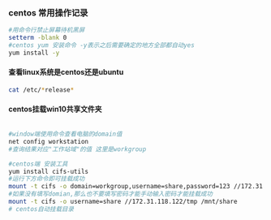### centos 常用操作记录

```bash
#用命令行禁止屏幕待机黑屏
setterm -blank 0
#centos yum 安装命令 -y表示之后需要确定的地方全部都自动yes
yum install -y 
```
#### 查看linux系统是centos还是ubuntu
```bash
cat /etc/*release*
```
#### centos挂载win10共享文件夹  
```bash

#window端使用命令查看电脑的domain值
net config workstation
#查询结果对应"工作站域"的值 这里是workgroup

#centos端 安装工具
yum install cifs-utils
#运行下方命令即可挂载成功
mount -t cifs -o domain=workgroup,username=share,password=123 //172.31.118.122/tmp /mnt/share  
#如果没有填写domian,那么也不要填写密码才能手动输入密码才能挂载成功
mount -t cifs -o username=share //172.31.118.122/tmp /mnt/share  
# centos自动挂载目录

```
